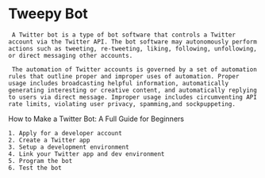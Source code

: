 # Tweepy Bot
     A Twitter bot is a type of bot software that controls a Twitter account via the Twitter API. The bot software may autonomously perform actions such as tweeting, re-tweeting, liking, following, unfollowing, or direct messaging other accounts. 
     
     The automation of Twitter accounts is governed by a set of automation rules that outline proper and improper uses of automation. Proper usage includes broadcasting helpful information, automatically generating interesting or creative content, and automatically replying to users via direct message. Improper usage includes circumventing API rate limits, violating user privacy, spamming,and sockpuppeting.

How to Make a Twitter Bot: A Full Guide for Beginners

    1. Apply for a developer account
    2. Create a Twitter app
    3. Setup a development environment
    4. Link your Twitter app and dev environment
    5. Program the bot
    6. Test the bot
